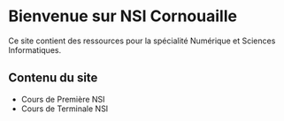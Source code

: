 # Bienvenue sur NSI Cornouaille

Ce site contient des ressources pour la spécialité Numérique et Sciences Informatiques.

## Contenu du site

* Cours de Première NSI
* Cours de Terminale NSI

